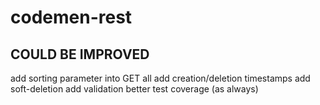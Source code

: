 # codemen-rest

## COULD BE IMPROVED
add sorting parameter into GET all
add creation/deletion timestamps
add soft-deletion
add validation
better test coverage (as always)